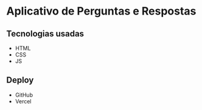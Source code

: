 # Aplicativo de Perguntas e Respostas

## Tecnologias usadas

- HTML
- CSS
- JS

## Deploy

- GitHub
- Vercel
